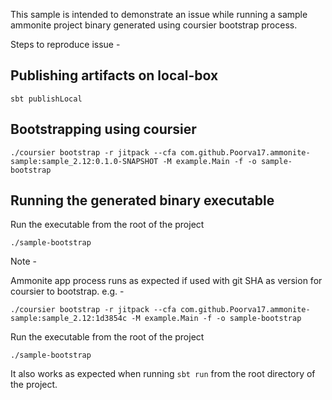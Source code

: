 This sample is intended to demonstrate an issue while running a sample ammonite project binary generated using coursier bootstrap process.

Steps to reproduce issue - 
## Publishing artifacts on local-box
```
sbt publishLocal
``` 

## Bootstrapping using coursier
```
./coursier bootstrap -r jitpack --cfa com.github.Poorva17.ammonite-sample:sample_2.12:0.1.0-SNAPSHOT -M example.Main -f -o sample-bootstrap
```

## Running the generated binary executable
Run the executable from the root of the project
```
./sample-bootstrap
```

Note -

Ammonite app process runs as expected if used with git SHA as version for coursier to bootstrap.
e.g. - 
```
./coursier bootstrap -r jitpack --cfa com.github.Poorva17.ammonite-sample:sample_2.12:1d3854c -M example.Main -f -o sample-bootstrap
```
Run the executable from the root of the project
```
./sample-bootstrap
```

It also works as expected when running `sbt run` from the root directory of the project.